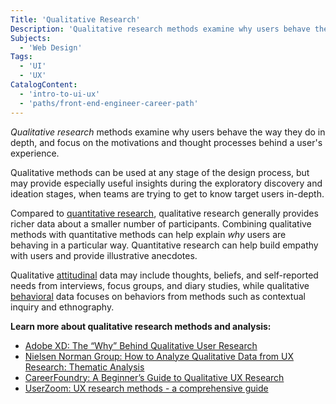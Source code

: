 ```yaml
---
Title: 'Qualitative Research'
Description: 'Qualitative research methods examine why users behave the way they do in depth, and focus on the motivations and thought processes behind a users experience.'
Subjects:
  - 'Web Design'
Tags:
  - 'UI'
  - 'UX'
CatalogContent:
  - 'intro-to-ui-ux'
  - 'paths/front-end-engineer-career-path'
---
```


_Qualitative research_ methods examine why users behave the way they do in depth, and focus on the motivations and thought processes behind a user's experience.

Qualitative methods can be used at any stage of the design process, but may provide especially useful insights during the exploratory discovery and ideation stages, when teams are trying to get to know target users in-depth.

Compared to [quantitative research](https://www.codecademy.com/resources/docs/uiux/quantitative-research), qualitative research generally provides richer data about a smaller number of participants. Combining qualitative methods with quantitative methods can help explain _why_ users are behaving in a particular way. Quantitative research can help build empathy with users and provide illustrative anecdotes.

Qualitative [attitudinal](https://www.codecademy.com/resources/docs/uiux/attitudinal-research) data may include thoughts, beliefs, and self-reported needs from interviews, focus groups, and diary studies, while qualitative [behavioral](https://www.codecademy.com/resources/docs/uiux/behavioral-research) data focuses on behaviors from methods such as contextual inquiry and ethnography.

**Learn more about qualitative research methods and analysis:**

- [Adobe XD: The “Why” Behind Qualitative User Research](https://xd.adobe.com/ideas/process/user-research/why-behind-qualitative-user-research/)
- [Nielsen Norman Group: How to Analyze Qualitative Data from UX Research: Thematic Analysis](https://www.nngroup.com/articles/thematic-analysis/)
- [CareerFoundry: A Beginner’s Guide to Qualitative UX Research](https://careerfoundry.com/en/blog/ux-design/qualitative-ux-research/)
- [UserZoom: UX research methods - a comprehensive guide](https://www.userzoom.com/ux-library/ux-research-methods-a-comprehensive-guide/)
